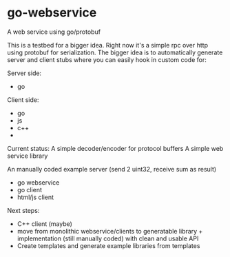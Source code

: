go-webservice
=============

A web service using go/protobuf

This is a testbed for a bigger idea. Right now it's a simple rpc over http using protobuf for serialization. The bigger idea is to automatically generate server and client stubs where you can easily hook in custom code for:

Server side:
* go

Client side:
* go
* js
* c++
* 

Current status:
A simple decoder/encoder for protocol buffers
A simple web service library

An manually coded example server (send 2 uint32, receive sum as result)
* go webservice
* go client
* html/js client

Next steps:
* C++ client (maybe)
* move from monolithic webservice/clients to generatable library + implementation (still manually coded) with clean and usable API
* Create templates and generate example libraries from templates
